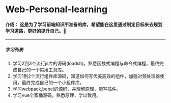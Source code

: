 # Web-Personal-learning
#### 介绍： 这是为了学习前端知识所准备的库，希望能在这里通过制定目标来去规划学习道路，更好的提升自己。💪

----
##### 学习列表
1. 学习2到3个流行js库的源码(loadsh)，熟悉函数式编程与命令式编程，最终完成自己的一个实用工具库。
2. 学习1到2个流行组件库源码，知道如何写优美高效的组件，加强对预处理器使用，最终完成自己的一个小组件库。
3. 学习webpack,bebel的源码，并理解原理，能写插件。
4. 学习vue全家桶源码，熟悉原理，学以致用。


